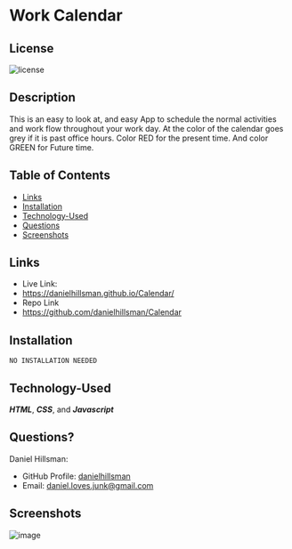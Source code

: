# Work Calendar

  ## License

  ![license](https://img.shields.io/static/v1?label=license&message=LABD&color=success)
  
  ## Description
This is an easy to look at, and  easy App to schedule the normal activities and work flow throughout your work day. At the color of the calendar goes grey if it is past office hours. Color RED for the present time. And color GREEN for Future time.
  
  ## Table of Contents
 
  * [Links](#links)
  * [Installation](#installation)
  * [Technology-Used](#technology-used)
  * [Questions](#questions)
  * [Screenshots](#screenshots)

  ## Links
  * Live Link:
  *  https://danielhillsman.github.io/Calendar/
  * Repo Link
  * https://github.com/danielhillsman/Calendar
  
  ## Installation
  ````
  NO INSTALLATION NEEDED
  ````
  ## Technology-Used
  
  ***HTML***, ***CSS***, and ***Javascript***
  
  ## Questions?

Daniel Hillsman: 
  * GitHub Profile: [danielhillsman](https://github.com/danielhillsman)
  * Email: daniel.loves.junk@gmail.com

  ## Screenshots
  ![image](https://user-images.githubusercontent.com/99533951/166139680-2764e94a-5928-45ff-b46e-c63c4eea7f86.png)

  
